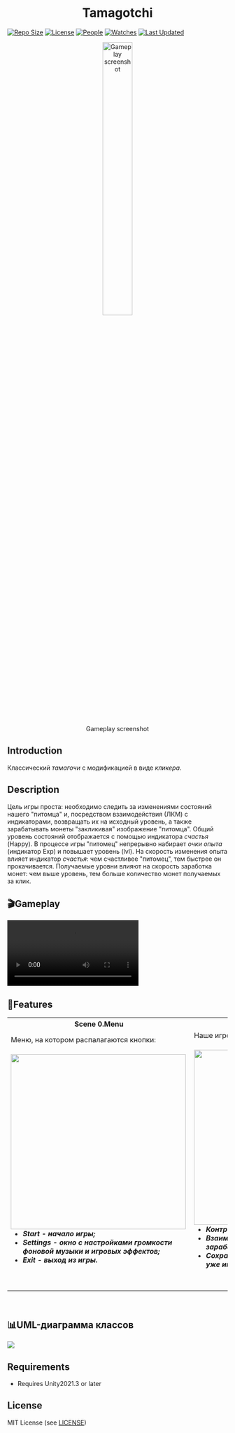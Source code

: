 <h1 align="center">Tamagotchi</h1>

[![Repo Size](https://img.shields.io/github/languages/code-size/AlekseyShashkov/Tamagotchi_DiplomTMS?style=flat)](https://github.com/AlekseyShashkov/Tamagotchi_DiplomTMS/archive/master.zip)
[![License](https://img.shields.io/github/license/AlekseyShashkov/Tamagotchi_DiplomTMS.svg)](LICENSE) 
[![People](https://img.shields.io/github/contributors/AlekseyShashkov/Tamagotchi_DiplomTMS?style=flat&color=ffaaf2&label=People)](https://github.com/AlekseyShashkov/Tamagotchi_DiplomTMS/graphs/contributors) 
[![Watches](https://img.shields.io/github/watchers/AlekseyShashkov/Tamagotchi_DiplomTMS?style=flat&color=f5d08b&label=Watches)](https://github.com/AlekseyShashkov/Tamagotchi_DiplomTMS/watchers) 
[![Last Updated](https://img.shields.io/github/last-commit/AlekseyShashkov/Tamagotchi_DiplomTMS?style=flat&color=e06c75&label=)](https://github.com/AlekseyShashkov/Tamagotchi_DiplomTMS/pulse) 

<div align="center">
<figure>
  <img src="https://github.com/user-attachments/assets/b6084051-18a7-48bb-aba1-d32e8558ecc9" width="40%" alt="Gameplay screenshot">
  <br/>
  <figcaption>Gameplay screenshot</figcaption>
</figure>
</div>

## Introduction
Классический <i>тамагочи</i> с модификацией в виде <i>кликера</i>.

## Description
Цель игры проста: необходимо следить за изменениями состояний нашего "питомца" и, 
посредством взаимодействия (ЛКМ) с индикаторами, возвращать их на исходный уровень, а также зарабатывать монеты "закликивая" изображение "питомца". Общий уровень состояний отображается с помощью индикатора <i>счастья</i> (Happy).
В процессе игры "питомец" непрерывно набирает <i>очки опыта</i> (индикатор Exp) и повышает уровень (lvl). На скорость изменения опыта влияет индикатор <i>счастья</i>: чем счастливее "питомец",
тем быстрее он прокачивается. Получаемые уровни влияют на скорость заработка монет: чем выше уровень, тем больше количество монет получаемых за клик.





## 🎬Gameplay
<div align="left">
    <kbd >
        <video src="https://github.com/user-attachments/assets/14beed7f-69f4-4745-9c70-9533ed241a2e" ></video>
    </kbd>
</div>

## 🔧Features

<div align="left">
<table>
    <tr align="center">
        <th> <b>Scene 0.Menu</b> </th>
        <th> <b>Scene 1.Game</b> </th>
    </tr>
    <tr>
        <td>
Меню, на котором распалагаются кнопки: 
<h5> <img src="https://github.com/user-attachments/assets/a3779dd6-d657-4857-86b6-935182559216" height="400px" align="left"/>

 - Start - начало игры;
 - Settings - окно с настройками громкости фоновой музыки и игровых эффектов;
 - Exit - выход из игры. </h5>          
        </td>
        <td>
Наше игровое пространство, позволяющее: 
<h5> <img src="https://github.com/user-attachments/assets/bef4ba09-6c89-4345-9082-08f8381ea012" height="400px" align="left"/> 

 - Контролировать состояния Tamagotchi;
 - Взаимодействовать с Tamagotchi и зарабатывать монеты;
 - Сохранять свой результат и продолжать с уже имеющегося сохранения. </h5>        
        </td>
    </tr>
</table>
</div>

<br clear="both">

## 📊UML-диаграмма классов
<img src="https://github.com/user-attachments/assets/a70d764c-8220-4d0a-abd5-b382593241d3"/>

## Requirements
- Requires Unity2021.3 or later

## License
MIT License (see [LICENSE](LICENSE))
